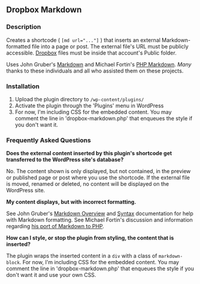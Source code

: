## Dropbox Markdown 

### Description 

Creates a shortcode ( `[md url="..."]` ) that inserts an external Markdown-formatted file into a page or post. The external file's URL must be publicly accessible. [Dropbox](http://dl.dropbox.com/u/2561535/Screenshots/o_o4.png) files must be inside that account's Public folder. 

Uses John Gruber's [Markdown](http://daringfireball.net/projects/markdown/) and Michael Fortin's [PHP Markdown](http://michelf.com/projects/php-markdown/). *Many* thanks to these individuals and all who assisted them on these projects. 

### Installation 

1. Upload the plugin directory to `/wp-content/plugins/` 
1. Activate the plugin through the 'Plugins' menu in WordPress
1. For now, I'm including CSS for the embedded content. You may comment the line in 'dropbox-markdown.php' that enqueues the style if you don't want it.


### Frequently Asked Questions 

**Does the external content inserted by this plugin's shortcode get transferred to the WordPress site's database?**

No. The content shown is only displayed, but not contained, in the preview or published page or post where you use the shortcode. If the external file is moved, renamed or deleted, no content will be displayed on the WordPress site.

**My content displays, but with incorrect formatting.** 

See John Gruber's [Markdown Overview](http://daringfireball.net/projects/markdown/) and [Syntax](http://daringfireball.net/projects/markdown/syntax) documentation for help with Markdown formatting. See Michael Fortin's discussion and information regarding [his port of Markdown to PHP](http://michelf.com/projects/php-markdown/). 

**How can I style, or stop the plugin from styling, the content that is inserted?**

The plugin wraps the inserted content in a `div` with a class of `markdown-block`. For now, I'm including CSS for the embedded content. You may comment the line in 'dropbox-markdown.php' that enqueues the style if you don't want it and use your own CSS.